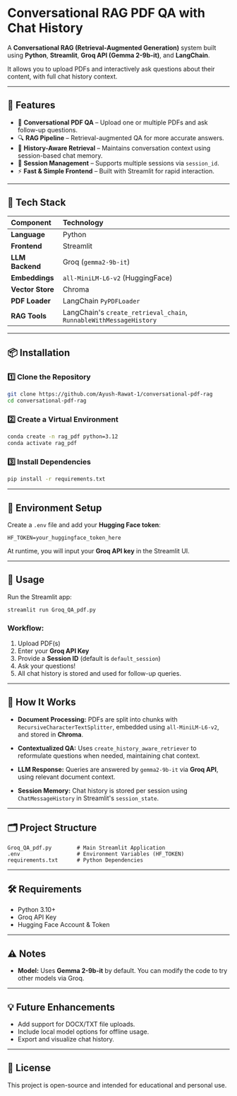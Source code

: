 # Conversational RAG PDF QA with Chat History

A **Conversational RAG (Retrieval-Augmented Generation)** system built using **Python**, **Streamlit**, **Groq API (Gemma 2-9b-it)**, and **LangChain**.

It allows you to upload PDFs and interactively ask questions about their content, with full chat history context.

-----

## 🚀 Features

  * 📄 **Conversational PDF QA** – Upload one or multiple PDFs and ask follow-up questions.
  * 🔍 **RAG Pipeline** – Retrieval-augmented QA for more accurate answers.
  * 🧠 **History-Aware Retrieval** – Maintains conversation context using session-based chat memory.
  * 🔑 **Session Management** – Supports multiple sessions via `session_id`.
  * ⚡ **Fast & Simple Frontend** – Built with Streamlit for rapid interaction.

-----

## 🧰 Tech Stack

| Component      | Technology                                    |
| :------------- | :-------------------------------------------- |
| **Language** | Python                                        |
| **Frontend** | Streamlit                                     |
| **LLM Backend**| Groq (`gemma2-9b-it`)                         |
| **Embeddings** | `all-MiniLM-L6-v2` (HuggingFace)              |
| **Vector Store**| Chroma                                        |
| **PDF Loader** | LangChain `PyPDFLoader`                       |
| **RAG Tools** | LangChain's `create_retrieval_chain`, `RunnableWithMessageHistory` |

-----

## 📦 Installation

### 1️⃣ Clone the Repository

```bash
git clone https://github.com/Ayush-Rawat-1/conversational-pdf-rag
cd conversational-pdf-rag
```

### 2️⃣ Create a Virtual Environment

```bash
conda create -n rag_pdf python=3.12
conda activate rag_pdf
```

### 3️⃣ Install Dependencies

```bash
pip install -r requirements.txt
```

-----

## 🔧 Environment Setup

Create a `.env` file and add your **Hugging Face token**:

```
HF_TOKEN=your_huggingface_token_here
```

At runtime, you will input your **Groq API key** in the Streamlit UI.

-----

## 📝 Usage

Run the Streamlit app:

```bash
streamlit run Groq_QA_pdf.py
```

### Workflow:

1.  Upload PDF(s)
2.  Enter your **Groq API Key**
3.  Provide a **Session ID** (default is `default_session`)
4.  Ask your questions\!
5.  All chat history is stored and used for follow-up queries.

-----

## 🧠 How It Works

  * **Document Processing:**
    PDFs are split into chunks with `RecursiveCharacterTextSplitter`, embedded using `all-MiniLM-L6-v2`, and stored in **Chroma**.

  * **Contextualized QA:**
    Uses `create_history_aware_retriever` to reformulate questions when needed, maintaining chat context.

  * **LLM Response:**
    Queries are answered by `gemma2-9b-it` via **Groq API**, using relevant document context.

  * **Session Memory:**
    Chat history is stored per session using `ChatMessageHistory` in Streamlit's `session_state`.

-----

## 🗂️ Project Structure

```
Groq_QA_pdf.py        # Main Streamlit Application
.env                  # Environment Variables (HF_TOKEN)
requirements.txt      # Python Dependencies
```

-----

## 🛠️ Requirements

  * Python 3.10+
  * Groq API Key
  * Hugging Face Account & Token

-----

## ⚠️ Notes

  * **Model:**
    Uses **Gemma 2-9b-it** by default. You can modify the code to try other models via Groq.

-----

## 💡 Future Enhancements

  * Add support for DOCX/TXT file uploads.
  * Include local model options for offline usage.
  * Export and visualize chat history.

-----

## 📄 License

This project is open-source and intended for educational and personal use.